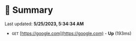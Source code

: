# 📖 Summary
Last updated: **5/25/2023, 5:34:34 AM**

- `GET` [https://google.com](https://google.com) - **Up** (193ms)
